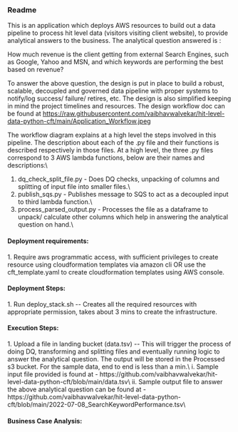 <h3>Readme</h3>
This is an application which deploys AWS resources to build out a data pipeline to process hit level data (visitors visiting client website), to provide analytical answers to the business. The analytical question answered is :

How much revenue is the client getting from external Search Engines, such as Google, Yahoo and MSN, and which keywords are performing the best based on revenue?

To answer the above question, the design is put in place to build a robust, scalable, decoupled and governed data pipeline with proper systems to notify/log success/ failure/ retires, etc. The design is also simplified keeping in mind the project timelines and resources. The design workflow doc can be found at  https://raw.githubusercontent.com/vaibhavwalvekar/hit-level-data-python-cft/main/Application_Workflow.jpeg

The workflow diagram explains at a high level the steps involved in this pipeline. The description about each of the .py file and their functions is described respectively in those files. At a high level, the three .py files correspond to 3 AWS lambda functions, below are their names and descriptions:\
1. dq_check_split_file.py - Does DQ checks, unpacking of columns and splitting of input file into smaller files.\
2. publish_sqs.py - Publishes message to SQS to act as a decoupled input to third lambda function.\
3. process_parsed_output.py - Processes the file as a dataframe to unpack/ calculate other columns which help in answering the analytical question on hand.\


<h4>Deployment requirements:</h4>
1. Require aws programmatic access, with sufficient privileges to create resource using cloudformation templates via amazon cli OR use the cft_template.yaml to create cloudformation templates using AWS console.

<h4>Deployment Steps:</h4>
1. Run deploy_stack.sh -- Creates all the required resources with appropriate permission, takes about 3 mins to create the infrastructure.

<h4>Execution Steps:</h4>
1. Upload a file in landing bucket (data.tsv) -- This will trigger the process of doing DQ, transforming and splitting files and eventually running logic to answer the analytical question. The output will be stored in the Processed s3 bucket. For the sample data, end to end is less than a min.\
    i. Sample input file provided is found at - https://github.com/vaibhavwalvekar/hit-level-data-python-cft/blob/main/data.tsv\
    ii. Sample output file to answer the above analytical question can be found at - https://github.com/vaibhavwalvekar/hit-level-data-python-cft/blob/main/2022-07-08_SearchKeywordPerformance.tsv\

<h4>Business Case Analysis:</h4>
